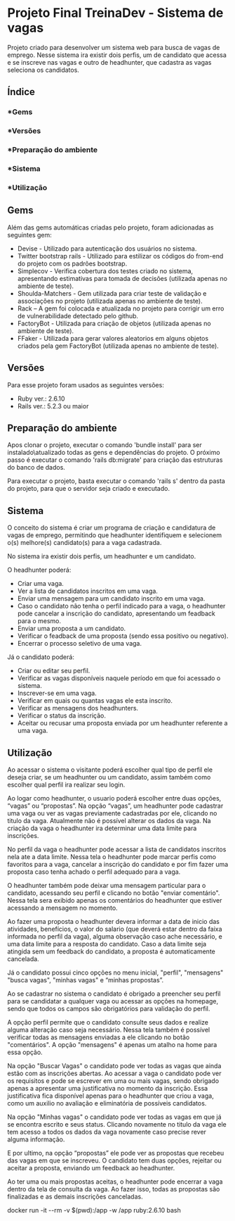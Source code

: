 # Projeto Final TreinaDev - Sistema de vagas

Projeto criado para desenvolver um sistema web para busca de vagas de emprego. Nesse sistema ira existir dois perfis, um de candidato que acessa e se inscreve nas vagas e outro de headhunter, que cadastra as vagas seleciona os candidatos. 

## Índice 
### *Gems
### *Versões 
### *Preparação do ambiente 
### *Sistema
### *Utilização

## Gems
Além das gems automáticas criadas pelo projeto, foram adicionadas as seguintes gem:
* Devise - Utilizado para autenticação dos usuários no sistema. 
* Twitter bootstrap rails - Utilizado para estilizar os códigos do from-end do projeto com os padrões bootstrap.
* Simplecov - Verifica cobertura dos testes criado no sistema, apresentando estimativas para tomada de decisões (utilizada apenas no ambiente de teste).
* Shoulda-Matchers - Gem utilizada para criar teste de validação e associações no projeto (utilizada apenas no ambiente de teste).
* Rack – A gem foi colocada e atualizada no projeto para corrigir um erro de vulnerabilidade detectado pelo github.
* FactoryBot - Utilizada para criação de objetos (utilizada apenas no ambiente de teste).
* FFaker - Utilizada para gerar valores aleatorios em alguns objetos criados pela gem FactoryBot (utilizada apenas no ambiente de teste). 

## Versões
Para esse projeto foram usados as seguintes versões: 
* Ruby ver.: 2.6.10
* Rails ver.: 5.2.3 ou maior

## Preparação do ambiente 
Apos clonar o projeto, executar o comando 'bundle install' para ser instalado\atualizado todas as gens e dependências do projeto. O próximo passo é executar o comando 'rails db:migrate' para criação das estruturas do banco de dados. 

Para executar o projeto, basta executar o comando 'rails s' dentro da pasta do projeto, para que o servidor seja criado e executado. 

## Sistema
O conceito do sistema é criar um programa de criação e candidatura de vagas de emprego, permitindo que headhunter identifiquem e selecionem o(s) melhore(s) candidato(s) para a vaga cadastrada. 

No sistema ira existir dois perfis, um headhunter e um candidato. 

O headhunter poderá:
* Criar uma vaga.
* Ver a lista de candidatos inscritos em uma vaga.
* Enviar uma mensagem para um candidato inscrito em uma vaga.
* Caso o candidato não tenha o perfil indicado para a vaga, o headhunter pode cancelar a inscrição do candidato, apresentando um feadback para o mesmo.
* Enviar uma proposta a um candidato.
* Verificar o feadback de uma proposta (sendo essa positivo ou negativo).
* Encerrar o processo seletivo de uma vaga.

Já o candidato poderá:
* Criar ou editar seu perfil.
* Verificar as vagas disponíveis naquele período em que foi acessado o sistema.
* Inscrever-se em uma vaga.
* Verificar em quais ou quantas vagas ele esta inscrito.
* Verificar as mensagens dos headhunters.
* Verificar o status da inscrição.
* Aceitar ou recusar uma proposta enviada por um headhunter referente a uma vaga. 

## Utilização
Ao acessar o sistema o visitante poderá escolher qual tipo de perfil ele deseja criar, se um headhunter ou um candidato, assim também como escolher qual perfil ira realizar seu login. 

Ao logar como headhunter, o usuario poderá escolher entre duas opções, “vagas” ou “propostas”. Na opção “vagas”, um headhunter pode cadastrar uma vaga ou ver as vagas previamente cadastradas por ele, clicando no titulo da vaga. Atualmente não é possível alterar os dados da vaga. Na criação da vaga o headhunter ira determinar uma data limite para inscrições. 

No perfil da vaga o headhunter pode acessar a lista de candidatos inscritos nela ate a data limite. Nessa tela o headhunter pode marcar perfis como favoritos para a vaga, cancelar a inscrição do candidato e por fim fazer uma proposta caso tenha achado o perfil adequado para a vaga. 

O headhunter também pode deixar uma mensagem particular para o candidato, acessando seu perfil e clicando no botão "enviar comentário". Nessa tela sera exibido apenas os comentários do headhunter que estiver acessando a mensagem no momento. 

Ao fazer uma proposta o headhunter devera informar a data de inicio das atividades, benefícios, o valor do salario (que deverá estar dentro da faixa informada no perfil da vaga), alguma observação caso ache necessário, e uma data limite para a resposta do candidato. Caso a data limite seja atingida sem um feedback do candidato, a proposta é automaticamente cancelada. 

Já o candidato possui cinco opções no menu inicial, "perfil", "mensagens" "busca vagas", "minhas vagas" e “minhas propostas”.

Ao se cadastrar no sistema o candidato é obrigado a preencher seu perfil para se candidatar a qualquer vaga ou acessar as opções na homepage, sendo que todos os campos são obrigatórios para validação do perfil. 

A opção perfil permite que o candidato consulte seus dados e realize alguma alteração caso seja necessário. Nessa tela também é possível verificar todas as mensagens enviadas a ele clicando no botão "comentários". A opção "mensagens" é apenas um atalho na home para essa opção. 

Na opção "Buscar Vagas" o candidato pode ver todas as vagas que ainda estão com as inscrições abertas. Ao acessar a vaga o candidato pode ver os requisitos e pode se escrever em uma ou mais vagas, sendo obrigado apenas a apresentar uma justificativa no momento da inscrição. Essa justificativa fica disponível apenas para o headhunter que criou a vaga, como um auxilio no avaliação e eliminatória de possíveis candidatos. 

Na opção "Minhas vagas" o candidato pode ver todas as vagas em que já se encontra escrito e seus status. Clicando novamente no titulo da vaga ele tem acesso a todos os dados da vaga novamente caso precise rever alguma informação.

E por ultimo, na opção “propostas” ele pode ver as propostas que recebeu das vagas em que se inscreveu. O candidato tem duas opções, rejeitar ou aceitar a proposta, enviando um feedback ao headhunter. 

Ao ter uma ou mais propostas aceitas, o headhunter pode encerrar a vaga dentro da tela de consulta da vaga. Ao fazer isso, todas as propostas são finalizadas e as demais inscrições canceladas.

docker run -it --rm -v $(pwd):/app -w /app ruby:2.6.10 bash
